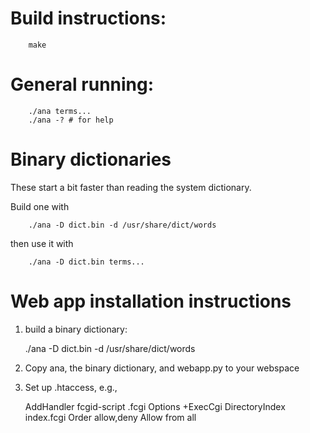 # Build instructions:

        make

# General running:

        ./ana terms...
        ./ana -? # for help

# Binary dictionaries
These start a bit faster than reading the system dictionary.

Build one with

        ./ana -D dict.bin -d /usr/share/dict/words

then use it with

        ./ana -D dict.bin terms...

# Web app installation instructions
 1.    build a binary dictionary:

        ./ana -D dict.bin -d /usr/share/dict/words

 1.    Copy ana, the binary dictionary, and webapp.py to your webspace

 1.    Set up .htaccess, e.g.,

        AddHandler fcgid-script .fcgi
        Options +ExecCgi
        DirectoryIndex index.fcgi
        Order allow,deny
        Allow from all
